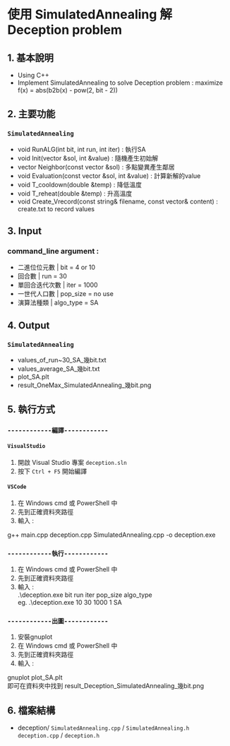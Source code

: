 # 使用 SimulatedAnnealing 解 Deception problem

## 1. 基本說明

- Using C++
- Implement SimulatedAnnealing to solve Deception problem : maximize f(x) = abs(b2b(x) - pow(2, bit - 2))



## 2. 主要功能 

### `SimulatedAnnealing`

- void RunALG(int bit, int run, int iter) : 執行SA
- void Init(vector<int> &sol, int &value) : 隨機產生初始解
- vector<int> Neighbor(const vector<int> &sol) : 多點變異產生鄰居
- void Evaluation(const vector<int> &sol, int &value) : 計算新解的value
- void T_cooldown(double &temp) : 降低溫度
- void T_reheat(double &temp) : 升高溫度
- void Create_Vrecord(const string& filename, const vector<double>& content) : create.txt to record values



## 3. Input 

### command_line argument :

- 二進位位元數 | bit = 4 or 10
- 回合數 | run = 30
- 單回合迭代次數 | iter = 1000
- 一世代人口數 | pop_size = no use
- 演算法種類 | algo_type = SA



## 4. Output 

### `SimulatedAnnealing`

- values_of_run~30_SA_幾bit.txt
- values_average_SA_幾bit.txt
- plot_SA.plt
- result_OneMax_SimulatedAnnealing_幾bit.png



## 5. 執行方式 

### `------------編譯------------`

#### `VisualStudio`
1. 開啟 Visual Studio 專案 `deception.sln`
2. 按下 `Ctrl + F5` 開始編譯

#### `VSCode`
1. 在 Windows cmd 或 PowerShell 中
2. 先到正確資料夾路徑
3. 輸入 :

g++ main.cpp deception.cpp SimulatedAnnealing.cpp -o deception.exe


### `------------執行------------`

1. 在 Windows cmd 或 PowerShell 中
2. 先到正確資料夾路徑
3. 輸入 :   
.\deception.exe bit run iter pop_size algo_type   
eg. 
.\deception.exe 10 30 1000 1 SA



### `------------出圖------------`

1. 安裝gnuplot
2. 在 Windows cmd 或 PowerShell 中
3. 先到正確資料夾路徑
4. 輸入 : 

gnuplot plot_SA.plt   
即可在資料夾中找到 result_Deception_SimulatedAnnealing_幾bit.png

## 6. 檔案結構
- deception/
`SimulatedAnnealing.cpp` / `SimulatedAnnealing.h`   
`deception.cpp` / `deception.h`